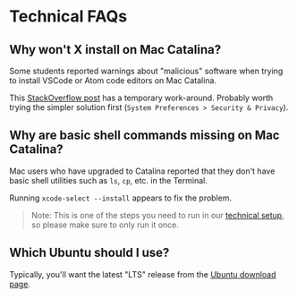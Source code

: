 # Technical FAQs

## Why won't X install on Mac Catalina?

Some students reported warnings about "malicious" software when trying to install VSCode or Atom code editors on Mac Catalina.

This [StackOverflow post](https://stackoverflow.com/questions/58457958/visual-studio-code-cant-be-opened-because-apple-cannot-check-it-for-malicious) has a temporary work-around. Probably worth trying the simpler solution first (`System Preferences > Security & Privacy`).

## Why are basic shell commands missing on Mac Catalina?

Mac users who have upgraded to Catalina reported that they don't have basic shell utilities such as `ls`, `cp`, etc. in the Terminal.

Running `xcode-select --install` appears to fix the problem.

> Note: This is one of the steps you need to run in our [technical setup](tech_setup.md), so please make sure to only run it once.

## Which Ubuntu should I use? 

Typically, you'll want the latest "LTS" release from the [Ubuntu download page](https://ubuntu.com/download/desktop).